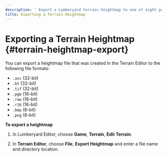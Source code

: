 ```yaml
---
description: ' Export a Lumberyard terrain heightmap to one of eight popular image formats. '
title: Exporting a Terrain Heightmap
---
```

# Exporting a Terrain Heightmap {#terrain-heightmap-export}

You can export a heightmap file that was created in the Terrain Editor to the following file formats:
+ `.asc` \(32\-bit\)
+ `.bt` \(32\-bit\)
+ `.tif` \(32\-bit\)
+ `.pgm` \(16\-bit\)
+ `.raw` \(16\-bit\)
+ `.r16` \(16\-bit\)
+ `.bmp` \(8\-bit\)
+ `.png` \(8\-bit\)

**To export a heightmap**

1. In Lumberyard Editor, choose **Game**, **Terrain**, **Edit Terrain**\.

1. In **Terrain Editor**, choose **File**, **Export Heightmap** and enter a file name and directory location\.
